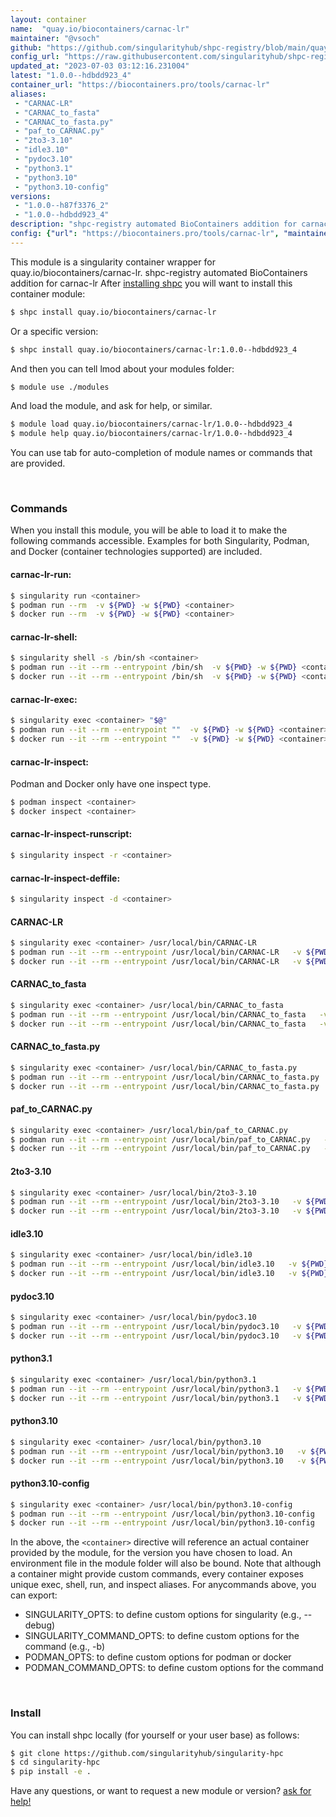 ```yaml
---
layout: container
name:  "quay.io/biocontainers/carnac-lr"
maintainer: "@vsoch"
github: "https://github.com/singularityhub/shpc-registry/blob/main/quay.io/biocontainers/carnac-lr/container.yaml"
config_url: "https://raw.githubusercontent.com/singularityhub/shpc-registry/main/quay.io/biocontainers/carnac-lr/container.yaml"
updated_at: "2023-07-03 03:12:16.231004"
latest: "1.0.0--hdbdd923_4"
container_url: "https://biocontainers.pro/tools/carnac-lr"
aliases:
 - "CARNAC-LR"
 - "CARNAC_to_fasta"
 - "CARNAC_to_fasta.py"
 - "paf_to_CARNAC.py"
 - "2to3-3.10"
 - "idle3.10"
 - "pydoc3.10"
 - "python3.1"
 - "python3.10"
 - "python3.10-config"
versions:
 - "1.0.0--h87f3376_2"
 - "1.0.0--hdbdd923_4"
description: "shpc-registry automated BioContainers addition for carnac-lr"
config: {"url": "https://biocontainers.pro/tools/carnac-lr", "maintainer": "@vsoch", "description": "shpc-registry automated BioContainers addition for carnac-lr", "latest": {"1.0.0--hdbdd923_4": "sha256:51c2aa1fda4badc37f0fd5440c6a5f8ff19feb6932c4d9b20c068ae18e4c9f68"}, "tags": {"1.0.0--h87f3376_2": "sha256:6956f76c647d8a8cecd5ab95d15717c4781bb93a2e6332d2eacfefaa31101ffb", "1.0.0--hdbdd923_4": "sha256:51c2aa1fda4badc37f0fd5440c6a5f8ff19feb6932c4d9b20c068ae18e4c9f68"}, "docker": "quay.io/biocontainers/carnac-lr", "aliases": {"CARNAC-LR": "/usr/local/bin/CARNAC-LR", "CARNAC_to_fasta": "/usr/local/bin/CARNAC_to_fasta", "CARNAC_to_fasta.py": "/usr/local/bin/CARNAC_to_fasta.py", "paf_to_CARNAC.py": "/usr/local/bin/paf_to_CARNAC.py", "2to3-3.10": "/usr/local/bin/2to3-3.10", "idle3.10": "/usr/local/bin/idle3.10", "pydoc3.10": "/usr/local/bin/pydoc3.10", "python3.1": "/usr/local/bin/python3.1", "python3.10": "/usr/local/bin/python3.10", "python3.10-config": "/usr/local/bin/python3.10-config"}}
---
```


This module is a singularity container wrapper for quay.io/biocontainers/carnac-lr.
shpc-registry automated BioContainers addition for carnac-lr
After [installing shpc](#install) you will want to install this container module:


```bash
$ shpc install quay.io/biocontainers/carnac-lr
```

Or a specific version:

```bash
$ shpc install quay.io/biocontainers/carnac-lr:1.0.0--hdbdd923_4
```

And then you can tell lmod about your modules folder:

```bash
$ module use ./modules
```

And load the module, and ask for help, or similar.

```bash
$ module load quay.io/biocontainers/carnac-lr/1.0.0--hdbdd923_4
$ module help quay.io/biocontainers/carnac-lr/1.0.0--hdbdd923_4
```

You can use tab for auto-completion of module names or commands that are provided.

<br>

### Commands

When you install this module, you will be able to load it to make the following commands accessible.
Examples for both Singularity, Podman, and Docker (container technologies supported) are included.

#### carnac-lr-run:

```bash
$ singularity run <container>
$ podman run --rm  -v ${PWD} -w ${PWD} <container>
$ docker run --rm  -v ${PWD} -w ${PWD} <container>
```

#### carnac-lr-shell:

```bash
$ singularity shell -s /bin/sh <container>
$ podman run --it --rm --entrypoint /bin/sh  -v ${PWD} -w ${PWD} <container>
$ docker run --it --rm --entrypoint /bin/sh  -v ${PWD} -w ${PWD} <container>
```

#### carnac-lr-exec:

```bash
$ singularity exec <container> "$@"
$ podman run --it --rm --entrypoint ""  -v ${PWD} -w ${PWD} <container> "$@"
$ docker run --it --rm --entrypoint ""  -v ${PWD} -w ${PWD} <container> "$@"
```

#### carnac-lr-inspect:

Podman and Docker only have one inspect type.

```bash
$ podman inspect <container>
$ docker inspect <container>
```

#### carnac-lr-inspect-runscript:

```bash
$ singularity inspect -r <container>
```

#### carnac-lr-inspect-deffile:

```bash
$ singularity inspect -d <container>
```


#### CARNAC-LR

```bash
$ singularity exec <container> /usr/local/bin/CARNAC-LR
$ podman run --it --rm --entrypoint /usr/local/bin/CARNAC-LR   -v ${PWD} -w ${PWD} <container> -c " $@"
$ docker run --it --rm --entrypoint /usr/local/bin/CARNAC-LR   -v ${PWD} -w ${PWD} <container> -c " $@"
```


#### CARNAC_to_fasta

```bash
$ singularity exec <container> /usr/local/bin/CARNAC_to_fasta
$ podman run --it --rm --entrypoint /usr/local/bin/CARNAC_to_fasta   -v ${PWD} -w ${PWD} <container> -c " $@"
$ docker run --it --rm --entrypoint /usr/local/bin/CARNAC_to_fasta   -v ${PWD} -w ${PWD} <container> -c " $@"
```


#### CARNAC_to_fasta.py

```bash
$ singularity exec <container> /usr/local/bin/CARNAC_to_fasta.py
$ podman run --it --rm --entrypoint /usr/local/bin/CARNAC_to_fasta.py   -v ${PWD} -w ${PWD} <container> -c " $@"
$ docker run --it --rm --entrypoint /usr/local/bin/CARNAC_to_fasta.py   -v ${PWD} -w ${PWD} <container> -c " $@"
```


#### paf_to_CARNAC.py

```bash
$ singularity exec <container> /usr/local/bin/paf_to_CARNAC.py
$ podman run --it --rm --entrypoint /usr/local/bin/paf_to_CARNAC.py   -v ${PWD} -w ${PWD} <container> -c " $@"
$ docker run --it --rm --entrypoint /usr/local/bin/paf_to_CARNAC.py   -v ${PWD} -w ${PWD} <container> -c " $@"
```


#### 2to3-3.10

```bash
$ singularity exec <container> /usr/local/bin/2to3-3.10
$ podman run --it --rm --entrypoint /usr/local/bin/2to3-3.10   -v ${PWD} -w ${PWD} <container> -c " $@"
$ docker run --it --rm --entrypoint /usr/local/bin/2to3-3.10   -v ${PWD} -w ${PWD} <container> -c " $@"
```


#### idle3.10

```bash
$ singularity exec <container> /usr/local/bin/idle3.10
$ podman run --it --rm --entrypoint /usr/local/bin/idle3.10   -v ${PWD} -w ${PWD} <container> -c " $@"
$ docker run --it --rm --entrypoint /usr/local/bin/idle3.10   -v ${PWD} -w ${PWD} <container> -c " $@"
```


#### pydoc3.10

```bash
$ singularity exec <container> /usr/local/bin/pydoc3.10
$ podman run --it --rm --entrypoint /usr/local/bin/pydoc3.10   -v ${PWD} -w ${PWD} <container> -c " $@"
$ docker run --it --rm --entrypoint /usr/local/bin/pydoc3.10   -v ${PWD} -w ${PWD} <container> -c " $@"
```


#### python3.1

```bash
$ singularity exec <container> /usr/local/bin/python3.1
$ podman run --it --rm --entrypoint /usr/local/bin/python3.1   -v ${PWD} -w ${PWD} <container> -c " $@"
$ docker run --it --rm --entrypoint /usr/local/bin/python3.1   -v ${PWD} -w ${PWD} <container> -c " $@"
```


#### python3.10

```bash
$ singularity exec <container> /usr/local/bin/python3.10
$ podman run --it --rm --entrypoint /usr/local/bin/python3.10   -v ${PWD} -w ${PWD} <container> -c " $@"
$ docker run --it --rm --entrypoint /usr/local/bin/python3.10   -v ${PWD} -w ${PWD} <container> -c " $@"
```


#### python3.10-config

```bash
$ singularity exec <container> /usr/local/bin/python3.10-config
$ podman run --it --rm --entrypoint /usr/local/bin/python3.10-config   -v ${PWD} -w ${PWD} <container> -c " $@"
$ docker run --it --rm --entrypoint /usr/local/bin/python3.10-config   -v ${PWD} -w ${PWD} <container> -c " $@"
```



In the above, the `<container>` directive will reference an actual container provided
by the module, for the version you have chosen to load. An environment file in the
module folder will also be bound. Note that although a container
might provide custom commands, every container exposes unique exec, shell, run, and
inspect aliases. For anycommands above, you can export:

 - SINGULARITY_OPTS: to define custom options for singularity (e.g., --debug)
 - SINGULARITY_COMMAND_OPTS: to define custom options for the command (e.g., -b)
 - PODMAN_OPTS: to define custom options for podman or docker
 - PODMAN_COMMAND_OPTS: to define custom options for the command

<br>

### Install

You can install shpc locally (for yourself or your user base) as follows:

```bash
$ git clone https://github.com/singularityhub/singularity-hpc
$ cd singularity-hpc
$ pip install -e .
```

Have any questions, or want to request a new module or version? [ask for help!](https://github.com/singularityhub/singularity-hpc/issues)